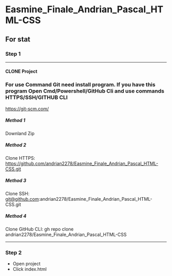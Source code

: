 # Easmine_Finale_Andrian_Pascal_HTML-CSS
## For stat
### Step 1
----------------------------------------------------------------------------------------------------------------------------------------------------------------------------
#### CLONE Project
### For use Command Git need install program. If you have this program Open Cmd/Powershell/GitHub Cli and use commands HTTPS/SSH/GITHUB CLI
https://git-scm.com/
 ##### Method 1
 Downland Zip
##### Method 2
 Clone HTTPS: https://github.com/andrian2278/Easmine_Finale_Andrian_Pascal_HTML-CSS.git
##### Method 3
 Clone SSH: git@github.com:andrian2278/Easmine_Finale_Andrian_Pascal_HTML-CSS.git
##### Method 4
 Clone GitHub CLI: gh repo clone andrian2278/Easmine_Finale_Andrian_Pascal_HTML-CSS
 
-------------------------------------------------------------------------------------------------------------------------------------------------------------------------
### Step 2
- Open project
- Click index.html 
